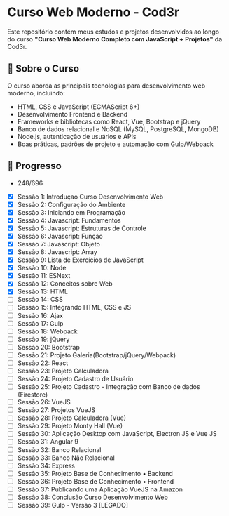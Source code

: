 # Curso Web Moderno - Cod3r

Este repositório contém meus estudos e projetos desenvolvidos ao longo do curso **"Curso Web Moderno Completo com JavaScript + Projetos"** da Cod3r.

## 📌 Sobre o Curso
O curso aborda as principais tecnologias para desenvolvimento web moderno, incluindo:
- HTML, CSS e JavaScript (ECMAScript 6+)
- Desenvolvimento Frontend e Backend
- Frameworks e bibliotecas como React, Vue, Bootstrap e jQuery
- Banco de dados relacional e NoSQL (MySQL, PostgreSQL, MongoDB)
- Node.js, autenticação de usuários e APIs
- Boas práticas, padrões de projeto e automação com Gulp/Webpack

## 🚀 Progresso

- 248/696
- [x] Sessão 1: Introduçao Curso Desenvolvimento Web
- [x] Sessão 2: Configuração do Ambiente
- [x] Sessão 3: Iniciando em Programação
- [x] Sessão 4: Javascript: Fundamentos
- [x] Sessão 5: Javascript: Estruturas de Controle
- [x] Sessão 6: Javascript: Função
- [x] Sessão 7: Javascript: Objeto
- [x] Sessão 8: Javascript: Array
- [x] Sessão 9: Lista de Exercícios de JavaScript
- [x] Sessão 10: Node
- [x] Sessão 11: ESNext
- [x] Sessão 12: Conceitos sobre Web
- [x] Sessão 13: HTML
- [ ] Sessão 14: CSS
- [ ] Sessão 15: Integrando HTML, CSS e JS
- [ ] Sessão 16: Ajax
- [ ] Sessão 17: Gulp
- [ ] Sessão 18: Webpack
- [ ] Sessão 19: jQuery
- [ ] Sessão 20: Bootstrap
- [ ] Sessão 21: Projeto Galeria(Bootstrap/jQuery/Webpack)
- [ ] Sessão 22: React
- [ ] Sessão 23: Projeto Calculadora
- [ ] Sessão 24: Projeto Cadastro de Usuário
- [ ] Sessão 25: Projeto Cadastro - Integração com Banco de dados (Firestore)
- [ ] Sessão 26: VueJS
- [ ] Sessão 27: Projetos VueJS
- [ ] Sessão 28: Projeto Calculadora (Vue)
- [ ] Sessão 29: Projeto Monty Hall (Vue)
- [ ] Sessão 30: Aplicação Desktop com JavaScript, Electron JS e Vue JS
- [ ] Sessão 31: Angular 9
- [ ] Sessão 32: Banco Relacional
- [ ] Sessão 33: Banco Não Relacional
- [ ] Sessão 34: Express
- [ ] Sessão 35: Projeto Base de Conhecimento • Backend
- [ ] Sessão 36: Projeto Base de Conhecimento • Frontend
- [ ] Sessão 37: Publicando uma Aplicação VueJS na Amazon
- [ ] Sessão 38: Conclusão Curso Desenvolvimento Web
- [ ] Sessão 39: Gulp - Versão 3 [LEGADO]
##
